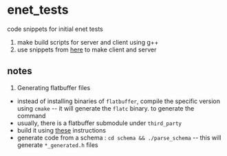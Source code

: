 # enet_tests

code snippets for initial enet tests

1. make build scripts for server and client using g++
2. use snippets from [here](http://enet.bespin.org/Tutorial.html#CreateServer) to make client and server


## notes

1. Generating flatbuffer files
- instead of installing binaries of `flatbuffer`, compile the specific version using `cmake` -- it will generate the `flatc` binary. to generate the command
- usually, there is a flatbuffer submodule under `third_party`
- build it using [these](https://github.com/google/flatbuffers?tab=readme-ov-file#quick-start) instructions
- generate code from a schema : `cd schema && ./parse_schema` -- this will generate `*_generated.h` files 
